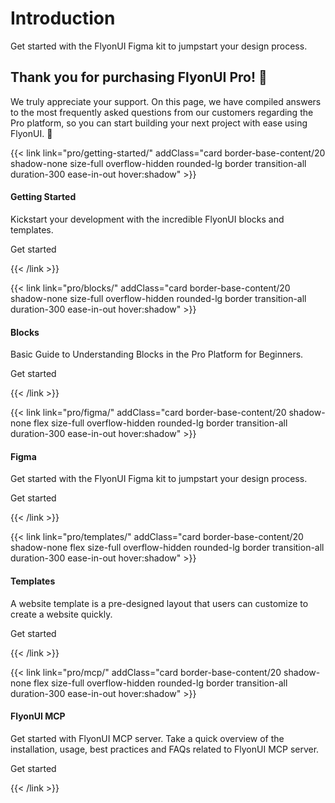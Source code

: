 # Introduction

Get started with the FlyonUI Figma kit to jumpstart your design process.


<!-------------------- Thank you for purchasing FlyonUI Pro! 🙏** -------------------->
## Thank you for purchasing FlyonUI Pro! 🙏

We truly appreciate your support. On this page, we have compiled answers to the most frequently asked questions from our customers regarding the Pro platform, so you can start building your next project with ease using FlyonUI. 🚀


<div class="not-prose grid sm:grid-cols-2 grid-cols-1 lg:grid-cols-3 my-10 gap-5">

<!-- Getting-started -->

{{< link link="pro/getting-started/" addClass="card border-base-content/20 shadow-none size-full overflow-hidden rounded-lg border transition-all duration-300 ease-in-out hover:shadow" >}}

<div class="card-body flex-1 gap-4">
  <div class="avatar avatar-placeholder">
    <div class="text-bg-soft-error w-14 rounded-box">
      <span class="icon-[tabler--settings] size-10"></span>
    </div>
  </div>
  <h4 class="text-2xl text-base-content font-semibold">Getting Started</h4>
  <p class="text-sm">Kickstart your development with the incredible FlyonUI blocks and templates.</p>
</div>
<div class="card-footer">
   <p class="text-primary flex items-center gap-1 font-semibold">Get started<span class="icon-[tabler--chevron-right] size-4 cursor-pointer"></span>
   </p>
</div>
  
{{< /link >}}

<!-- Blocks -->

{{< link link="pro/blocks/" addClass="card border-base-content/20 shadow-none size-full overflow-hidden rounded-lg border transition-all duration-300 ease-in-out hover:shadow" >}}

<div class="card-body flex-1 gap-4">
  <div class="avatar avatar-placeholder">
    <div class="text-bg-soft-primary w-14 rounded-box">
      <span class="icon-[tabler--blocks] size-10"></span>
    </div>
  </div>
  <h4 class="text-2xl text-base-content font-semibold">Blocks</h4>
  <p class="text-sm">Basic Guide to Understanding Blocks in the Pro Platform for Beginners.</p>
</div>
<div class="card-footer">
   <p class="text-primary flex items-center gap-1 font-semibold">Get started<span class="icon-[tabler--chevron-right] size-4 cursor-pointer"></span>
   </p>
</div>
  
{{< /link >}}

<!-- figma -->

{{< link link="pro/figma/" addClass="card border-base-content/20 shadow-none flex size-full overflow-hidden rounded-lg border transition-all duration-300 ease-in-out hover:shadow" >}}

<div class="card-body gap-4 flex-1">
  <div class="avatar avatar-placeholder">
    <div class="text-bg-soft-accent w-14 rounded-box">
      <span class="icon-[tabler--file-pencil] size-10"></span>
    </div>
  </div>
  <h4 class="text-2xl text-base-content font-semibold">Figma</h4>
  <p class="text-sm">Get started with the FlyonUI Figma kit to jumpstart your design process.</p>
</div>
  <div class="card-footer">
   <p class="text-primary flex items-center gap-1 font-semibold">Get started<span class="icon-[tabler--chevron-right] size-4 cursor-pointer"></span>
   </p>
</div>

{{< /link >}}

<!-- templates -->

{{< link link="pro/templates/" addClass="card border-base-content/20 shadow-none flex size-full overflow-hidden rounded-lg border transition-all duration-300 ease-in-out hover:shadow" >}}

<div class="card-body gap-4 flex-1">
  <div class="avatar avatar-placeholder">
    <div class="text-bg-soft-success w-14 rounded-box">
      <span class="icon-[tabler--template] size-10"></span>
    </div>
  </div>
  <h4 class="text-2xl text-base-content font-semibold">Templates</h4>
  <p class="text-sm">A website template is a pre-designed layout that users can customize to create a website quickly.
</p>
</div>
  <div class="card-footer">
   <p class="text-primary flex items-center gap-1 font-semibold">Get started<span class="icon-[tabler--chevron-right] size-4 cursor-pointer"></span>
   </p>
</div>
{{< /link >}}

<!-- MCP -->

{{< link link="pro/mcp/" addClass="card border-base-content/20 shadow-none flex size-full overflow-hidden rounded-lg border transition-all duration-300 ease-in-out hover:shadow" >}}

<div class="card-body gap-4 flex-1">
  <div class="avatar avatar-placeholder">
    <div class="text-bg-soft-warning w-14 rounded-box">
      <span class="icon-[tabler--ai] size-10"></span>
    </div>
  </div>
  <h4 class="text-2xl text-base-content font-semibold">FlyonUI MCP</h4>
  <p class="text-sm">Get started with FlyonUI MCP server. Take a quick overview of the installation, usage, best practices and FAQs related to FlyonUI MCP server.</p>
</div>
  <div class="card-footer">
   <p class="text-primary flex items-center gap-1 font-semibold">Get started<span class="icon-[tabler--chevron-right] size-4 cursor-pointer"></span>
   </p>
</div>
{{< /link >}}
</div>
